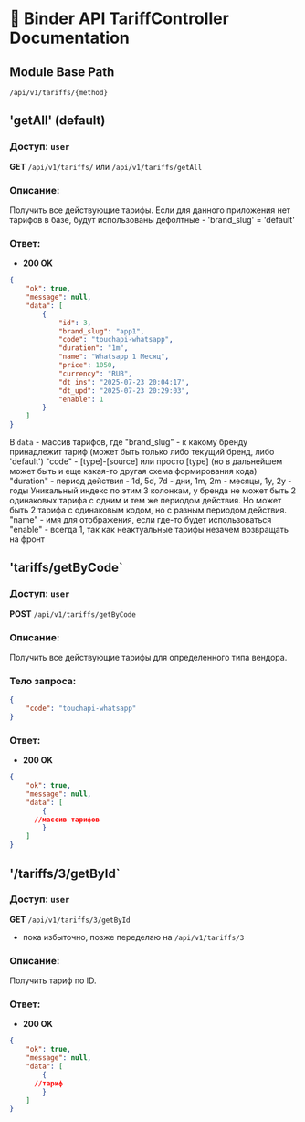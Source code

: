 # 📘 Binder API TariffController Documentation

## Module Base Path
`/api/v1/tariffs/{method}`


## 'getAll' (default) 
### Доступ: `user`

**GET** `/api/v1/tariffs/` или `/api/v1/tariffs/getAll`

### Описание:
Получить все действующие тарифы.
Если для данного приложения нет тарифов в базе, будут использованы дефолтные - 'brand_slug' = 'default'

### Ответ:
- **200 OK**
```json
{
	"ok": true,
	"message": null,
	"data": [
		{
			"id": 3,
			"brand_slug": "app1",
			"code": "touchapi-whatsapp",
			"duration": "1m",
			"name": "Whatsapp 1 Месяц",
			"price": 1050,
			"currency": "RUB",
			"dt_ins": "2025-07-23 20:04:17",
			"dt_upd": "2025-07-23 20:29:03",
			"enable": 1
		}
	]
}
```
В `data` - массив тарифов, где
"brand_slug" - к какому бренду принадлежит тариф (может быть только либо текущий бренд, либо 'default')
"code" - [type]-[source] или просто [type] (но в дальнейшем может быть и еще какая-то другая схема формирования кода)
"duration" - период действия - 1d, 5d, 7d - дни, 1m, 2m - месяцы, 1y, 2y - годы
Уникальный индекс по этим 3 колонкам, у бренда не может быть 2 одинаковых тарифа с одним и тем же периодом действия. Но может быть 2 тарифа с одинаковым кодом, но с разным периодом действия.
"name" - имя для отображения, если где-то будет использоваться
"enable" - всегда 1, так как неактуальные тарифы незачем возвращать на фронт


## 'tariffs/getByCode`
### Доступ: `user`

**POST** `/api/v1/tariffs/getByCode`

### Описание:
Получить все действующие тарифы для определенного типа вендора.

### Тело запроса:
```json
{
	"code": "touchapi-whatsapp"
}
```

### Ответ:
- **200 OK**
```json
{
	"ok": true,
	"message": null,
	"data": [
		{
      //массив тарифов
		}
	]
}
```


## '/tariffs/3/getById`
### Доступ: `user`


**GET** `/api/v1/tariffs/3/getById`
* пока избыточно, позже переделаю на `/api/v1/tariffs/3`


### Описание:
Получить тариф по ID.


### Ответ:
- **200 OK**
```json
{
	"ok": true,
	"message": null,
	"data": [
		{
      //тариф
		}
	]
}
```


